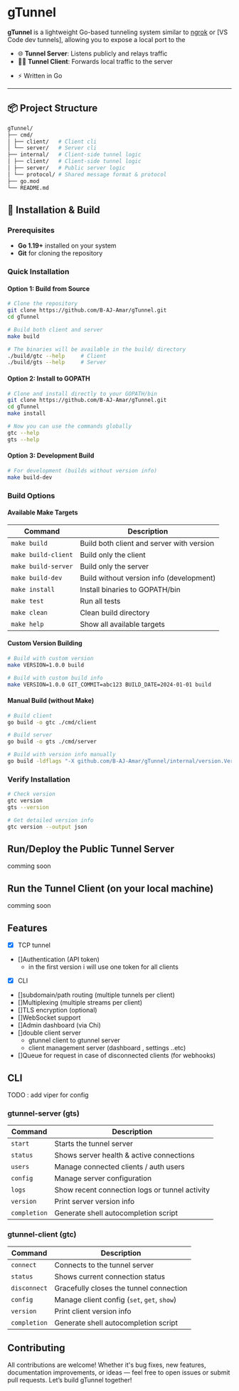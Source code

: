 # gTunnel

**gTunnel** is a lightweight Go-based tunneling system similar to [ngrok](https://ngrok.com/) or [VS Code dev tunnels], allowing you to expose a local port to the

- 🌐 **Tunnel Server**: Listens publicly and relays traffic
- 🧑‍💻 **Tunnel Client**: Forwards local traffic to the server
<!-- - 🔌 **Custom Protocol**: Efficient socket-based communication -->
- ⚡ Written in Go

---

## 📦 Project Structure

```bash
gTunnel/
├── cmd/
│ ├── client/   # Client cli
│ └── server/   # Server cli
├── internal/   # Client-side tunnel logic
│ ├── client/   # Client-side tunnel logic
│ ├── server/   # Public server logic
│ └── protocol/ # Shared message format & protocol
├── go.mod
└── README.md
```

## 🚀 Installation & Build

### Prerequisites

- **Go 1.19+** installed on your system
- **Git** for cloning the repository

### Quick Installation

#### Option 1: Build from Source

```bash
# Clone the repository
git clone https://github.com/B-AJ-Amar/gTunnel.git
cd gTunnel

# Build both client and server
make build

# The binaries will be available in the build/ directory
./build/gtc --help     # Client
./build/gts --help     # Server
```

#### Option 2: Install to GOPATH

```bash
# Clone and install directly to your GOPATH/bin
git clone https://github.com/B-AJ-Amar/gTunnel.git
cd gTunnel
make install

# Now you can use the commands globally
gtc --help
gts --help
```

#### Option 3: Development Build

```bash
# For development (builds without version info)
make build-dev
```

### Build Options

#### Available Make Targets

| Command         | Description                                 |
| --------------- | ------------------------------------------- |
| `make build`    | Build both client and server with version  |
| `make build-client` | Build only the client                  |
| `make build-server` | Build only the server                  |
| `make build-dev`    | Build without version info (development) |
| `make install`      | Install binaries to GOPATH/bin         |
| `make test`         | Run all tests                           |
| `make clean`        | Clean build directory                   |
| `make help`         | Show all available targets              |

#### Custom Version Building

```bash
# Build with custom version
make VERSION=1.0.0 build

# Build with custom build info
make VERSION=1.0.0 GIT_COMMIT=abc123 BUILD_DATE=2024-01-01 build
```

#### Manual Build (without Make)

```bash
# Build client
go build -o gtc ./cmd/client

# Build server  
go build -o gts ./cmd/server

# Build with version info manually
go build -ldflags "-X github.com/B-AJ-Amar/gTunnel/internal/version.Version=1.0.0" -o gtc ./cmd/client
```

### Verify Installation

```bash
# Check version
gtc version
gts --version

# Get detailed version info
gtc version --output json
```

## Run/Deploy the Public Tunnel Server

 comming soon

## Run the Tunnel Client (on your local machine)

comming soon

## Features

- [x] TCP tunnel
- []Authentication (API token)
  - in the first version i will use one token for all clients
- [x] CLI
- []subdomain/path routing (multiple tunnels per client)
- []Multiplexing (multiple streams per client)
- []TLS encryption (optional)
- []WebSocket support
- []Admin dashboard (via Chi)
- []double client server
  - gtunnel client to gtunnel server
  - client management server (dashboard , settings ..etc)
- []Queue for request in case of disconnected clients (for webhooks)

## CLI

TODO : add viper for config

### gtunnel-server (gts)

| Command      | Description                                    |
| ------------ | ---------------------------------------------- |
| `start`      | Starts the tunnel server                       |
| `status`     | Shows server health & active connections       |
| `users`      | Manage connected clients / auth users          |
| `config`     | Manage server configuration                    |
| `logs`       | Show recent connection logs or tunnel activity |
| `version`    | Print server version info                      |
| `completion` | Generate shell autocompletion script           |

### gtunnel-client (gtc)

| Command      | Description                                 |
| ------------ | ------------------------------------------- |
| `connect`    | Connects to the tunnel server               |
| `status`     | Shows current connection status             |
| `disconnect` | Gracefully closes the tunnel connection     |
| `config`     | Manage client config (`set`, `get`, `show`) |
| `version`    | Print client version info                   |
| `completion` | Generate shell autocompletion script        |


## Contributing

All contributions are welcome! Whether it's bug fixes, new features, documentation improvements, or ideas — feel free to open issues or submit pull requests. Let’s build gTunnel together!